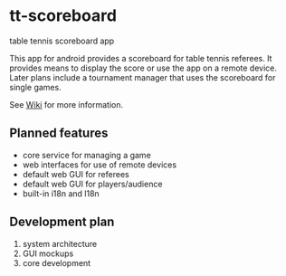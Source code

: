 # tt-scoreboard

table tennis scoreboard app

This app for android provides a scoreboard for table tennis referees. It provides means to display the score or use the app on a remote device. Later plans include a tournament manager that uses the scoreboard for single games.

See [Wiki](../../wiki) for more information.

## Planned features

- core service for managing a game
- web interfaces for use of remote devices
- default web GUI for referees
- default web GUI for players/audience
- built-in i18n and l18n

## Development plan

1. system architecture
2. GUI mockups
3. core development

